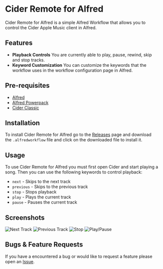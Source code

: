 # Cider Remote for Alfred
Cider Remote for Alfred is a simple Alfred Workflow that allows you to control the Cider Apple Music client in Alfred.
## Features
- **Playback Controls**
You are currently able to play, pause, rewind, skip and stop tracks.
- **Keyword Customization**
You can customize the keywords that the workflow uses in the workflow configuration page in Alfred.

## Pre-requisites
- [Alfred](https://www.alfredapp.com/)
- [Alfred Powerpack](https://www.alfredapp.com/powerpack/)
- [Cider Classic](https://cider.sh/downloads)

## Installation
To install Cider Remote for Alfred go to the [Releases](https://github.com/TheOctoGirl/cider-remote-for-alfred/releases/latest) page and download the `.alfredworkflow` file and click on the downloaded file to install it.

## Usage
To use Cider Remote for Alfred you must first open Cider and start playing a song. Then you can use the following keywords to control playback:
- `next` - Skips to the next track
- `previous` - Skips to the previous track
- `stop` - Stops playback
- `play` - Plays the current track
- `pause` - Pauses the current track

## Screenshots
![Next Track](https://user-images.githubusercontent.com/119755793/232650634-5fa819b0-171b-4f1d-b5ee-d2d88682676b.png)
![Previous Track](https://user-images.githubusercontent.com/119755793/232650671-3d9f5fb5-d6c8-4cee-92a5-13ea5222b307.png)
![Stop](https://user-images.githubusercontent.com/119755793/232650155-ddf2c806-f47b-4a39-b340-162c3632fc91.png)
![Play/Pause](https://user-images.githubusercontent.com/119755793/232651172-db78a073-e1da-4449-a988-375491391b9f.png)
## Bugs & Feature Requests
If you have a encountered a bug or would like to request a feature please open an [Issue](https://github.com/TheOctoGirl/cider-remote-for-alfred/issues).
